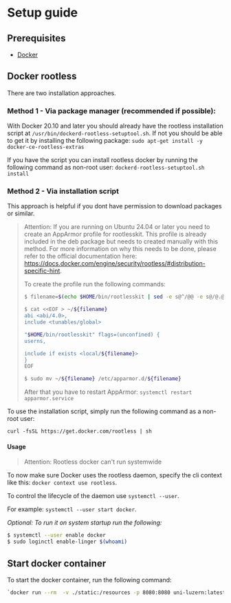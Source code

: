 # Setup guide
## Prerequisites
- [Docker](https://nodejs.org/en/)

## Docker rootless
There are two installation approaches.

### Method 1 - Via package manager (recommended if possible):
With Docker 20.10 and later you should already have the rootless installation script at
`/usr/bin/dockerd-rootless-setuptool.sh`. If not you should be able to get it by installing the following
package: `sudo apt-get install -y docker-ce-rootless-extras`

If you have the script you can install rootless docker by running the following command as non-root user:
`dockerd-rootless-setuptool.sh install`

### Method 2 - Via installation script
This approach is helpful if you dont have permission to download packages or similar.

> Attention: If you are running on Ubuntu 24.04 or later you need to create an AppArmor profile for rootlesskit.
> This profile is already included in the deb package but needs to created manually with this method. For more information
> on why this needs to be done, please refer to the official documentation here:
> https://docs.docker.com/engine/security/rootless/#distribution-specific-hint.
>
> To create the profile run the following commands:
> ```bash
> $ filename=$(echo $HOME/bin/rootlesskit | sed -e s@^/@@ -e s@/@.@g)
> 
> $ cat <<EOF > ~/${filename}
> abi <abi/4.0>,
> include <tunables/global>
> 
> "$HOME/bin/rootlesskit" flags=(unconfined) {
> userns,
> 
> include if exists <local/${filename}>
> }
> EOF
> 
> $ sudo mv ~/${filename} /etc/apparmor.d/${filename}
> ```
> After that you have to restart AppArmor: `systemctl restart apparmor.service`

To use the installation script, simply run the following command as a non-root user:

`curl -fsSL https://get.docker.com/rootless | sh`

#### Usage
> Attention: Rootless docker can't run systemwide

To now make sure Docker uses the rootless daemon, specify the cli context like this: `docker context use rootless`.

To control the lifecycle of the daemon use `systemctl --user`.

For example: `systemctl --user start docker`.

*Optional: To run it on system startup run the following:*
```bash
$ systemctl --user enable docker
$ sudo loginctl enable-linger $(whoami)
```

## Start docker container
To start the docker container, run the following command:
```bash
`docker run --rm  -v ./static:/resources -p 8080:8080 uni-luzern:latest`
```